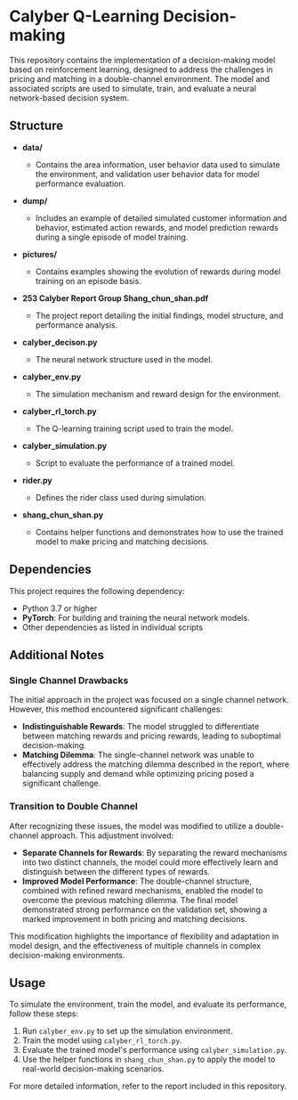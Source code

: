 # Calyber Q-Learning Decision-making

This repository contains the implementation of a decision-making model based on reinforcement learning, designed to address the challenges in pricing and matching in a double-channel environment. The model and associated scripts are used to simulate, train, and evaluate a neural network-based decision system.

## Structure

- **data/**
  - Contains the area information, user behavior data used to simulate the environment, and validation user behavior data for model performance evaluation.
  
- **dump/**
  - Includes an example of detailed simulated customer information and behavior, estimated action rewards, and model prediction rewards during a single episode of model training.
  
- **pictures/**
  - Contains examples showing the evolution of rewards during model training on an episode basis.

- **253 Calyber Report Group Shang_chun_shan.pdf**
  - The project report detailing the initial findings, model structure, and performance analysis.

- **calyber_decison.py**
  - The neural network structure used in the model.

- **calyber_env.py**
  - The simulation mechanism and reward design for the environment.

- **calyber_rl_torch.py**
  - The Q-learning training script used to train the model.

- **calyber_simulation.py**
  - Script to evaluate the performance of a trained model.

- **rider.py**
  - Defines the rider class used during simulation.

- **shang_chun_shan.py**
  - Contains helper functions and demonstrates how to use the trained model to make pricing and matching decisions.

## Dependencies

This project requires the following dependency:
- Python 3.7 or higher
- **PyTorch**: For building and training the neural network models.
- Other dependencies as listed in individual scripts

## Additional Notes

### Single Channel Drawbacks

The initial approach in the project was focused on a single channel network. However, this method encountered significant challenges:

- **Indistinguishable Rewards**: The model struggled to differentiate between matching rewards and pricing rewards, leading to suboptimal decision-making.
- **Matching Dilemma**: The single-channel network was unable to effectively address the matching dilemma described in the report, where balancing supply and demand while optimizing pricing posed a significant challenge.

### Transition to Double Channel

After recognizing these issues, the model was modified to utilize a double-channel approach. This adjustment involved:

- **Separate Channels for Rewards**: By separating the reward mechanisms into two distinct channels, the model could more effectively learn and distinguish between the different types of rewards.
- **Improved Model Performance**: The double-channel structure, combined with refined reward mechanisms, enabled the model to overcome the previous matching dilemma. The final model demonstrated strong performance on the validation set, showing a marked improvement in both pricing and matching decisions.

This modification highlights the importance of flexibility and adaptation in model design, and the effectiveness of multiple channels in complex decision-making environments.

## Usage

To simulate the environment, train the model, and evaluate its performance, follow these steps:

1. Run `calyber_env.py` to set up the simulation environment.
2. Train the model using `calyber_rl_torch.py`.
3. Evaluate the trained model's performance using `calyber_simulation.py`.
4. Use the helper functions in `shang_chun_shan.py` to apply the model to real-world decision-making scenarios.

For more detailed information, refer to the report included in this repository.
